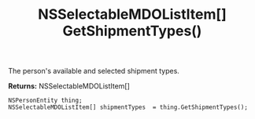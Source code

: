 ﻿---
uid: crmscript_ref_NSPersonEntity_GetShipmentTypes
title: NSSelectableMDOListItem[] GetShipmentTypes()
intellisense: NSPersonEntity.GetShipmentTypes
keywords: NSPersonEntity, GetShipmentTypes
so.topic: reference
---

The person's available and selected shipment types.

**Returns:** NSSelectableMDOListItem[]


```crmscript
NSPersonEntity thing;
NSSelectableMDOListItem[] shipmentTypes  = thing.GetShipmentTypes();
```


